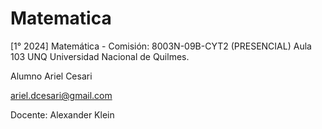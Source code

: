 # Matematica

[1° 2024] Matemática - Comisión: 8003N-09B-CYT2 (PRESENCIAL) 
Aula 103
UNQ Universidad Nacional de Quilmes. 

Alumno Ariel Cesari

ariel.dcesari@gmail.com

Docente: 
Alexander Klein
